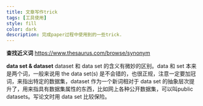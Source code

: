 ```yaml
---
title: 文章写作trick
tags: [工具使用]
style: fill
color: dark
description: 完成paper过程中使用到的一些trick.
---
```


**查找近义词**
https://www.thesaurus.com/browse/synonym

**data set & dataset**
dataset 和 data set 的含义有微妙的区别。data 和 set 本来是两个词，一般来说用 the data set(s) 是不会错的，也很正规，注意一定要加冠词，来指出特定的数据集，dataset 作为一个新词相对于 data set 的抽象层次提升了，用来指具有数据集属性的东西，比如网上各种公开数据集，可以叫public datasets。写论文时用 data set 比较保险。
